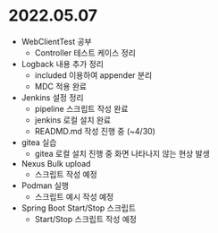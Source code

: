 # 2022.05.07

- WebClientTest 공부
	- Controller 테스트 케이스 정리
- Logback 내용 추가 정리
	- included 이용하여 appender 분리
	- MDC 적용 완료
- Jenkins 설정 정리
	- pipeline 스크립트 작성 완료
  - jenkins 로컬 설치 완료
  - READMD.md 작성 진행 중 (~4/30)
- gitea 실습
  - gitea 로컬 설치 진행 중 화면 나타나지 않는 현상 발생
- Nexus Bulk upload
  - 스크립트 작성 예정
- Podman 실행
  - 스크립트 예시 작성 예정
- Spring Boot Start/Stop 스크립트
  - Start/Stop 스크립트 작성 예정
